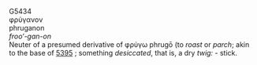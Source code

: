 G5434  
φρύγανον  
phruganon  
*froo‘-gan-on*  
Neuter of a presumed derivative of φρύγω phrugō (to *roast* or *parch*;
akin to the base of [5395](g5395) ; something *desiccated*, that is, a
dry *twig:* - stick.  
